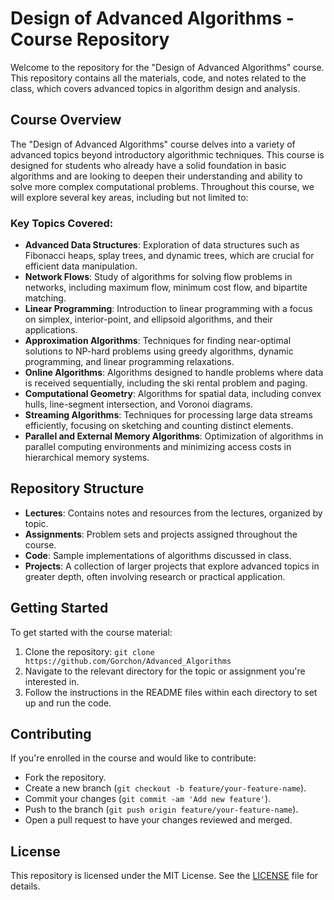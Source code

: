 # Design of Advanced Algorithms - Course Repository

Welcome to the repository for the "Design of Advanced Algorithms" course. This repository contains all the materials, code, and notes related to the class, which covers advanced topics in algorithm design and analysis.

## Course Overview

The "Design of Advanced Algorithms" course delves into a variety of advanced topics beyond introductory algorithmic techniques. This course is designed for students who already have a solid foundation in basic algorithms and are looking to deepen their understanding and ability to solve more complex computational problems. Throughout this course, we will explore several key areas, including but not limited to:

### Key Topics Covered:
- **Advanced Data Structures**: Exploration of data structures such as Fibonacci heaps, splay trees, and dynamic trees, which are crucial for efficient data manipulation.
- **Network Flows**: Study of algorithms for solving flow problems in networks, including maximum flow, minimum cost flow, and bipartite matching.
- **Linear Programming**: Introduction to linear programming with a focus on simplex, interior-point, and ellipsoid algorithms, and their applications.
- **Approximation Algorithms**: Techniques for finding near-optimal solutions to NP-hard problems using greedy algorithms, dynamic programming, and linear programming relaxations.
- **Online Algorithms**: Algorithms designed to handle problems where data is received sequentially, including the ski rental problem and paging.
- **Computational Geometry**: Algorithms for spatial data, including convex hulls, line-segment intersection, and Voronoi diagrams.
- **Streaming Algorithms**: Techniques for processing large data streams efficiently, focusing on sketching and counting distinct elements.
- **Parallel and External Memory Algorithms**: Optimization of algorithms in parallel computing environments and minimizing access costs in hierarchical memory systems.

## Repository Structure

- **Lectures**: Contains notes and resources from the lectures, organized by topic.
- **Assignments**: Problem sets and projects assigned throughout the course.
- **Code**: Sample implementations of algorithms discussed in class.
- **Projects**: A collection of larger projects that explore advanced topics in greater depth, often involving research or practical application.

## Getting Started

To get started with the course material:
1. Clone the repository: `git clone https://github.com/Gorchon/Advanced_Algorithms`
2. Navigate to the relevant directory for the topic or assignment you're interested in.
3. Follow the instructions in the README files within each directory to set up and run the code.

## Contributing

If you're enrolled in the course and would like to contribute:
- Fork the repository.
- Create a new branch (`git checkout -b feature/your-feature-name`).
- Commit your changes (`git commit -am 'Add new feature'`).
- Push to the branch (`git push origin feature/your-feature-name`).
- Open a pull request to have your changes reviewed and merged.

## License

This repository is licensed under the MIT License. See the [LICENSE](LICENSE) file for details.
